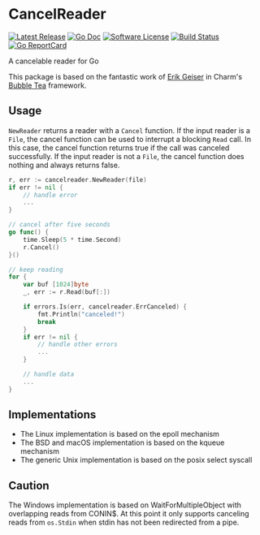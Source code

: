 # CancelReader

[![Latest Release](https://img.shields.io/github/release/muesli/cancelreader.svg?style=for-the-badge)](https://github.com/muesli/cancelreader/releases)
[![Go Doc](https://img.shields.io/badge/godoc-reference-blue.svg?style=for-the-badge)](https://pkg.go.dev/github.com/muesli/cancelreader)
[![Software License](https://img.shields.io/badge/license-MIT-blue.svg?style=for-the-badge)](/LICENSE)
[![Build Status](https://img.shields.io/github/workflow/status/muesli/cancelreader/build?style=for-the-badge)](https://github.com/muesli/cancelreader/actions)
[![Go ReportCard](https://goreportcard.com/badge/github.com/muesli/cancelreader?style=for-the-badge)](https://goreportcard.com/report/muesli/cancelreader)

A cancelable reader for Go

This package is based on the fantastic work of [Erik Geiser](https://github.com/erikgeiser)
in Charm's [Bubble Tea](https://github.com/charmbracelet/bubbletea) framework.

## Usage

`NewReader` returns a reader with a `Cancel` function. If the input reader is a
`File`, the cancel function can be used to interrupt a blocking `Read` call.
In this case, the cancel function returns true if the call was canceled
successfully. If the input reader is not a `File`, the cancel function does
nothing and always returns false.

```go
r, err := cancelreader.NewReader(file)
if err != nil {
    // handle error
    ...
}

// cancel after five seconds
go func() {
    time.Sleep(5 * time.Second)
    r.Cancel()
}()

// keep reading
for {
    var buf [1024]byte
    _, err := r.Read(buf[:])

    if errors.Is(err, cancelreader.ErrCanceled) {
        fmt.Println("canceled!")
        break
    }
    if err != nil {
        // handle other errors
        ...
    }

    // handle data
    ...
}
```

## Implementations

- The Linux implementation is based on the epoll mechanism
- The BSD and macOS implementation is based on the kqueue mechanism
- The generic Unix implementation is based on the posix select syscall

## Caution

The Windows implementation is based on WaitForMultipleObject with overlapping
reads from CONIN$. At this point it only supports canceling reads from
`os.Stdin` when stdin has not been redirected from a pipe.

